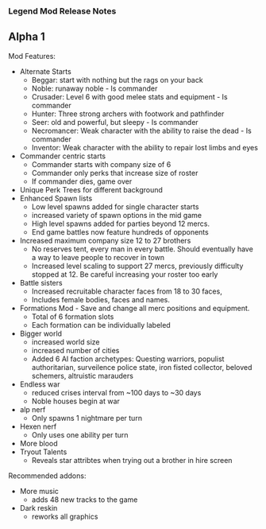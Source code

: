 ### Legend Mod Release Notes

## Alpha 1

Mod Features:

* Alternate Starts
    - Beggar: start with nothing but the rags on your back 
    - Noble: runaway noble - Is commander
    - Crusader: Level 6 with good melee stats and equipment - Is commander
    - Hunter: Three strong archers with footwork and pathfinder 
	- Seer: old and powerful, but sleepy - Is commander
    - Necromancer: Weak character with the ability to raise the dead - Is commander
    - Inventor: Weak character with the ability to repair lost limbs and eyes
* Commander centric starts
	- Commander starts with company size of 6
	- Commander only perks that increase size of roster
	- If commander dies, game over
* Unique Perk Trees for different background
* Enhanced Spawn lists
	- Low level spawns added for single character starts 
	- increased variety of spawn options in the mid game
	- High level spawns added for parties beyond 12 mercs. 
    - End game battles now feature hundreds of opponents 	
* Increased maximum company size 12 to 27 brothers
	- No reserves tent, every man in every battle. Should eventually have a way to leave people to recover in town
	- Increased level scaling to support 27 mercs, previously difficulty stopped at 12. Be careful increasing your roster too early 
* Battle sisters 
	- Increased recruitable character faces from 18 to 30 faces, 
	- Includes female bodies, faces and names.   
* Formations Mod - Save and change all merc positions and equipment.
    - Total of 6 formation slots
    - Each formation can be individually labeled
* Bigger world 
	- increased world size
	- increased number of cities
	- Added 6 AI faction archetypes:	Questing warriors, populist authoritarian, surveilence police state, iron fisted collector, beloved schemers, altruistic marauders
* Endless war 
	- reduced crises interval from ~100 days to ~30 days 
	- Noble houses begin at war 
* alp nerf
	- Only spawns 1 nightmare per turn
* Hexen nerf
	- Only uses one ability per turn
* More blood
* Tryout Talents
    - Reveals star attribtes when trying out a brother in hire screen


Recommended addons:
* More music 
	- adds 48 new tracks to the game
* Dark reskin 
	- reworks all graphics 